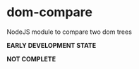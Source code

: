 dom-compare
===========

NodeJS module to compare two dom trees

**EARLY DEVELOPMENT STATE**

**NOT COMPLETE**